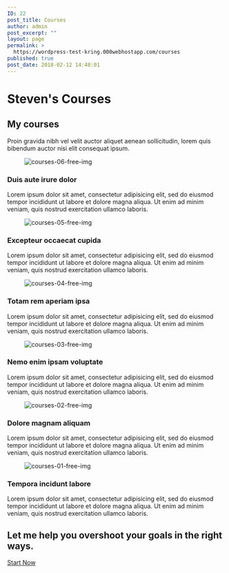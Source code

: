```yaml
---
ID: 22
post_title: Courses
author: admin
post_excerpt: ""
layout: page
permalink: >
  https://wordpress-test-kring.000webhostapp.com/courses
published: true
post_date: 2018-02-12 14:48:01
---
```

<h1>Steven's Courses</h1>		
			<h2>My courses</h2>		
		<p>Proin gravida nibh vel velit auctor aliquet aenean sollicitudin, lorem quis bibendum auctor nisi elit consequat ipsum.</p>		
			<figure><img src="https://websitedemos.net/coach02/wp-content/uploads/sites/171/2018/02/courses-06-free-img.jpg" alt="courses-06-free-img" title="courses-06-free-img"></figure><h3>Duis aute irure dolor</h3><p>Lorem ipsum dolor sit amet, consectetur adipisicing elit, sed do eiusmod tempor incididunt ut labore et dolore magna aliqua. Ut enim ad minim veniam, quis nostrud exercitation ullamco laboris.</p>		
			<figure><img src="https://websitedemos.net/coach02/wp-content/uploads/sites/171/2018/02/courses-05-free-img.jpg" alt="courses-05-free-img" title="courses-05-free-img"></figure><h3>Excepteur occaecat cupida </h3><p>Lorem ipsum dolor sit amet, consectetur adipisicing elit, sed do eiusmod tempor incididunt ut labore et dolore magna aliqua. Ut enim ad minim veniam, quis nostrud exercitation ullamco laboris.</p>		
			<figure><img src="https://websitedemos.net/coach02/wp-content/uploads/sites/171/2018/02/courses-04-free-img.jpg" alt="courses-04-free-img" title="courses-04-free-img"></figure><h3>Totam rem aperiam ipsa</h3><p>Lorem ipsum dolor sit amet, consectetur adipisicing elit, sed do eiusmod tempor incididunt ut labore et dolore magna aliqua. Ut enim ad minim veniam, quis nostrud exercitation ullamco laboris.</p>		
			<figure><img src="https://websitedemos.net/coach02/wp-content/uploads/sites/171/2018/02/courses-03-free-img.jpg" alt="courses-03-free-img" title="courses-03-free-img"></figure><h3>Nemo enim ipsam voluptate</h3><p>Lorem ipsum dolor sit amet, consectetur adipisicing elit, sed do eiusmod tempor incididunt ut labore et dolore magna aliqua. Ut enim ad minim veniam, quis nostrud exercitation ullamco laboris.</p>		
			<figure><img src="https://websitedemos.net/coach02/wp-content/uploads/sites/171/2018/02/courses-02-free-img.jpg" alt="courses-02-free-img" title="courses-02-free-img"></figure><h3>Dolore magnam aliquam</h3><p>Lorem ipsum dolor sit amet, consectetur adipisicing elit, sed do eiusmod tempor incididunt ut labore et dolore magna aliqua. Ut enim ad minim veniam, quis nostrud exercitation ullamco laboris.</p>		
			<figure><img src="https://websitedemos.net/coach02/wp-content/uploads/sites/171/2018/02/courses-01-free-img.jpg" alt="courses-01-free-img" title="courses-01-free-img"></figure><h3>Tempora incidunt labore</h3><p>Lorem ipsum dolor sit amet, consectetur adipisicing elit, sed do eiusmod tempor incididunt ut labore et dolore magna aliqua. Ut enim ad minim veniam, quis nostrud exercitation ullamco laboris.</p>		
			<h2>Let me help you overshoot your goals in the right ways.</h2>		
			<a href="#">
						Start Now
					</a>